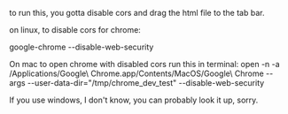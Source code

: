 to run this, you gotta disable cors and drag the html file to the tab bar.


on linux, to disable cors for chrome:

google-chrome --disable-web-security


On mac to open chrome with disabled cors run this in terminal:
open -n -a /Applications/Google\ Chrome.app/Contents/MacOS/Google\ Chrome --args --user-data-dir="/tmp/chrome_dev_test" --disable-web-security

If you use windows, I don't know, you can probably look it up, sorry. 
